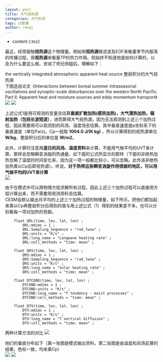 ```yaml
---
layout: post
title: 大气视热源
categories: 大气科学
tags: 诊断量
author: renql
---
```


* content
{:toc}

最近，经常接触**视热源**这个物理量。例如用**视热源**做滤波及EOF来衡量季节内振荡的传播过程，用**视热源**来衡量TP的热力作用。但始终不知道他是如何计算的，以及为什么要这么做。咨询了师兄师姐后，理解如下：

the vertically integrated atmospheric apparent heat source 整层积分的大气视热源  
下图选自论文《Interactions between boreal summer intraseasonal oscillations and synoptic-scale disturbances over the western North Pacific. Part II: Apparent heat and moisture sources and eddy momentum transport》  
![](https://camo.githubusercontent.com/84ad37af17aa8e6cc78fc4401d36582681863e6378b6a1bd0d1d54e03f93ee71/68747470733a2f2f73332e617831782e636f6d2f323032302f31322f30342f4471305563382e6a7067) 
![](https://camo.githubusercontent.com/c21ee09a32f5f0fc8762b6f4120f6111f496742d8a37ae5877a597ce395caac1/68747470733a2f2f73332e617831782e636f6d2f323032302f31322f30342f4471304e31662e6a7067)

上述公式1是用可观测的变量去估算**垂直扩散加热(感热加热)，大气潜热加热，辐射加热（包括长波短波）**，进而算得大气视热源。因为无法观测到上述三个加热过程，因此需要用可以观测到的风场、温度场去估算。其中垂直速度是p坐标系下的垂直速度（单位Pa/s)。Cp一般取 **1004.0 J/(K kg)** ，所以计算得到的视热源单位 **W/kg**，整层积分后的单位是 **W/m2**。

此外，计算时注意用**逐日的风场、温度资料**来计算，不能用气候平均的UVT来计算，那样会忽略瞬变涡旋的热通量，如下面的公式所显示的那样（下面的非绝热加热忽略了温度的时间变化率，因为这一项一般都比较小，可以忽略。此外该非绝热加热乘以Cp后即视热源）。听说，**对于热带这些瞬变涡旋作用很弱的地区，可以用气候平均的UVT来计算**   
![](https://s1.ax1x.com/2020/08/31/dLj2u9.png)

由于在模式中可以用物理方程求解所有过程，因此上述三个加热过程可以直接用方程计算出来，而不需要用观测资料去估算。  
CESM会默认输出月平均的上述三个加热过程的物理量，如下所示。把他们都加起来乘以Cp再整层积分后得到的值与用上述公式（1）得到的结果差不多。也可以分别看每一项对加热的贡献。

```
    float QRL(time, lev, lat, lon) ;
        QRL:mdims = 1 ;
        QRL:Sampling_Sequence = "rad_lwsw" ;
        QRL:units = "K/s" ;
        QRL:long_name = "Longwave heating rate" ;
        QRL:cell_methods = "time: mean" ;

    float QRS(time, lev, lat, lon) ;
        QRS:mdims = 1 ;
        QRS:Sampling_Sequence = "rad_lwsw" ;
        QRS:units = "K/s" ;
        QRS:long_name = "Solar heating rate" ;
        QRS:cell_methods = "time: mean" ;

    float DTCOND(time, lev, lat, lon) ;
        DTCOND:mdims = 1 ;
        DTCOND:units = "K/s" ;
        DTCOND:long_name = "T tendency - moist processes" ;
        DTCOND:cell_methods = "time: mean" ;

    float DTV(time, lev, lat, lon) ;
        DTV:mdims = 1 ;
        DTV:units = "K/s" ;
        DTV:long_name = "T vertical diffusion" ;
        DTV:cell_methods = "time: mean" ;
```

两种计算方法的对比
![](https://camo.githubusercontent.com/8e3014c18bdd365dacfd2a492f24beeaba5bd48c3f04edc10af4a7ba83692b77/68747470733a2f2f73332e617831782e636f6d2f323032312f30332f31322f36554f7835712e706e67)

他们的垂直分布如下（第一张图是模式输出资料，第二张图是由温度和风场反算的结果，色标一致，均未乘Cp）   
![](https://camo.githubusercontent.com/b5c4215b142b35b875924388bcfbeadb02a5a50327593ba80445787d06ecf6d3/68747470733a2f2f73332e617831782e636f6d2f323032312f30332f31322f36554f76616e2e706e67)
![](https://s3.ax1x.com/2021/03/12/6UOjVs.png)  

